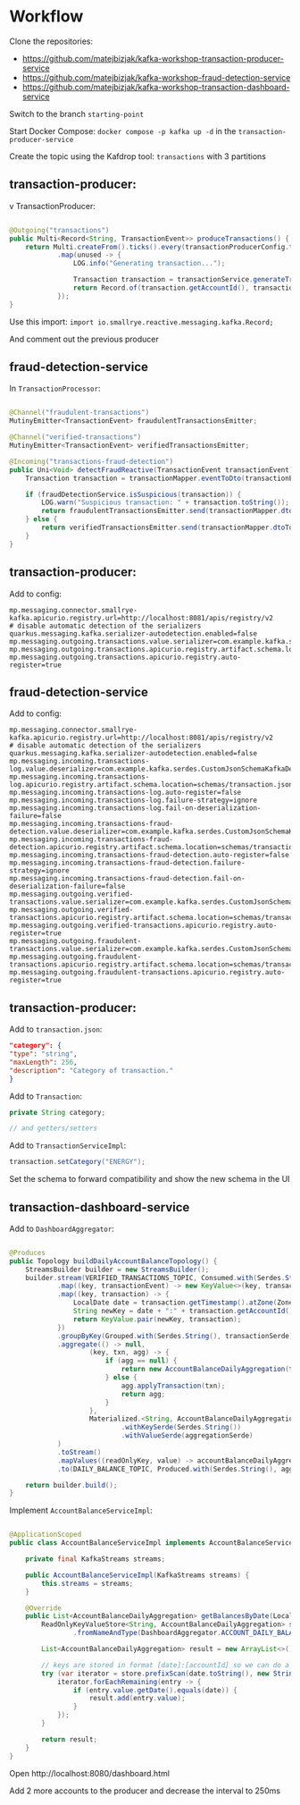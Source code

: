 # Workflow

Clone the repositories:

- https://github.com/matejbizjak/kafka-workshop-transaction-producer-service
- https://github.com/matejbizjak/kafka-workshop-fraud-detection-service
- https://github.com/matejbizjak/kafka-workshop-transaction-dashboard-service

Switch to the branch `starting-point`

Start Docker Compose: `docker compose -p kafka up -d` in the `transaction-producer-service`

Create the topic using the Kafdrop tool: `transactions` with 3 partitions

## transaction-producer:

v TransactionProducer:

```java

@Outgoing("transactions")
public Multi<Record<String, TransactionEvent>> produceTransactions() {
    return Multi.createFrom().ticks().every(transactionProducerConfig.transactionInterval())
            .map(unused -> {
                LOG.info("Generating transaction...");

                Transaction transaction = transactionService.generateTransaction();
                return Record.of(transaction.getAccountId(), transactionMapper.dtoToEvent(transaction));
            });
}
```

Use this import: `import io.smallrye.reactive.messaging.kafka.Record;`

And comment out the previous producer

## fraud-detection-service

In `TransactionProcessor`:

```java

@Channel("fraudulent-transactions")
MutinyEmitter<TransactionEvent> fraudulentTransactionsEmitter;

@Channel("verified-transactions")
MutinyEmitter<TransactionEvent> verifiedTransactionsEmitter;

@Incoming("transactions-fraud-detection")
public Uni<Void> detectFraudReactive(TransactionEvent transactionEvent) {
    Transaction transaction = transactionMapper.eventToDto(transactionEvent);

    if (fraudDetectionService.isSuspicious(transaction)) {
        LOG.warn("Suspicious transaction: " + transaction.toString());
        return fraudulentTransactionsEmitter.send(transactionMapper.dtoToEvent(transaction));
    } else {
        return verifiedTransactionsEmitter.send(transactionMapper.dtoToEvent(transaction));
    }
}
```

## transaction-producer:

Add to config:

```properties
mp.messaging.connector.smallrye-kafka.apicurio.registry.url=http://localhost:8081/apis/registry/v2
# disable automatic detection of the serializers
quarkus.messaging.kafka.serializer-autodetection.enabled=false
mp.messaging.outgoing.transactions.value.serializer=com.example.kafka.serdes.CustomJsonSchemaKafkaSerializer
mp.messaging.outgoing.transactions.apicurio.registry.artifact.schema.location=schemas/transaction.json
mp.messaging.outgoing.transactions.apicurio.registry.auto-register=true
```

## fraud-detection-service

Add to config:

```properties
mp.messaging.connector.smallrye-kafka.apicurio.registry.url=http://localhost:8081/apis/registry/v2
# disable automatic detection of the serializers
quarkus.messaging.kafka.serializer-autodetection.enabled=false
mp.messaging.incoming.transactions-log.value.deserializer=com.example.kafka.serdes.CustomJsonSchemaKafkaDeserializer
mp.messaging.incoming.transactions-log.apicurio.registry.artifact.schema.location=schemas/transaction.json
mp.messaging.incoming.transactions-log.auto-register=false
mp.messaging.incoming.transactions-log.failure-strategy=ignore
mp.messaging.incoming.transactions-log.fail-on-deserialization-failure=false
mp.messaging.incoming.transactions-fraud-detection.value.deserializer=com.example.kafka.serdes.CustomJsonSchemaKafkaDeserializer
mp.messaging.incoming.transactions-fraud-detection.apicurio.registry.artifact.schema.location=schemas/transaction.json
mp.messaging.incoming.transactions-fraud-detection.auto-register=false
mp.messaging.incoming.transactions-fraud-detection.failure-strategy=ignore
mp.messaging.incoming.transactions-fraud-detection.fail-on-deserialization-failure=false
mp.messaging.outgoing.verified-transactions.value.serializer=com.example.kafka.serdes.CustomJsonSchemaKafkaSerializer
mp.messaging.outgoing.verified-transactions.apicurio.registry.artifact.schema.location=schemas/transaction.json
mp.messaging.outgoing.verified-transactions.apicurio.registry.auto-register=true
mp.messaging.outgoing.fraudulent-transactions.value.serializer=com.example.kafka.serdes.CustomJsonSchemaKafkaSerializer
mp.messaging.outgoing.fraudulent-transactions.apicurio.registry.artifact.schema.location=schemas/transaction.json
mp.messaging.outgoing.fraudulent-transactions.apicurio.registry.auto-register=true
```

## transaction-producer:

Add to `transaction.json`:

```json
"category": {
"type": "string",
"maxLength": 256,
"description": "Category of transaction."
}
```

Add to `Transaction`:

```java
private String category;

// and getters/setters
```

Add to `TransactionServiceImpl`:

```java
transaction.setCategory("ENERGY");
```

Set the schema to forward compatibility and show the new schema in the UI

## transaction-dashboard-service

Add to `DashboardAggregator`:

```java

@Produces
public Topology buildDailyAccountBalanceTopology() {
    StreamsBuilder builder = new StreamsBuilder();
    builder.stream(VERIFIED_TRANSACTIONS_TOPIC, Consumed.with(Serdes.String(), transactionEventSerde))
            .map((key, transactionEvent) -> new KeyValue<>(key, transactionMapper.eventToDto(transactionEvent)))
            .map((key, transaction) -> {
                LocalDate date = transaction.getTimestamp().atZone(ZoneOffset.UTC).toLocalDate();
                String newKey = date + ":" + transaction.getAccountId();
                return KeyValue.pair(newKey, transaction);
            })
            .groupByKey(Grouped.with(Serdes.String(), transactionSerde))
            .aggregate(() -> null,
                    (key, txn, agg) -> {
                        if (agg == null) {
                            return new AccountBalanceDailyAggregation(txn);
                        } else {
                            agg.applyTransaction(txn);
                            return agg;
                        }
                    },
                    Materialized.<String, AccountBalanceDailyAggregation, KeyValueStore<Bytes, byte[]>>as(ACCOUNT_DAILY_BALANCES_STORE)
                            .withKeySerde(Serdes.String())
                            .withValueSerde(aggregationSerde)
            )
            .toStream()
            .mapValues((readOnlyKey, value) -> accountBalanceDailyAggregationMapper.dtoToEvent(value))
            .to(DAILY_BALANCE_TOPIC, Produced.with(Serdes.String(), aggregationEventSerde));

    return builder.build();
}
```

Implement `AccountBalanceServiceImpl`:

```java

@ApplicationScoped
public class AccountBalanceServiceImpl implements AccountBalanceService {

    private final KafkaStreams streams;

    public AccountBalanceServiceImpl(KafkaStreams streams) {
        this.streams = streams;
    }

    @Override
    public List<AccountBalanceDailyAggregation> getBalancesByDate(LocalDate date) {
        ReadOnlyKeyValueStore<String, AccountBalanceDailyAggregation> store = streams.store(StoreQueryParameters
                .fromNameAndType(DashboardAggregator.ACCOUNT_DAILY_BALANCES_STORE, QueryableStoreTypes.keyValueStore()));

        List<AccountBalanceDailyAggregation> result = new ArrayList<>();

        // keys are stored in format [date]:[accountId] so we can do a prefix scan by date
        try (var iterator = store.prefixScan(date.toString(), new StringSerializer())) {
            iterator.forEachRemaining(entry -> {
                if (entry.value.getDate().equals(date)) {
                    result.add(entry.value);
                }
            });
        }

        return result;
    }
}
```

Open http://localhost:8080/dashboard.html

Add 2 more accounts to the producer and decrease the interval to 250ms